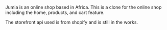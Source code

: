 Jumia is an online shop based in Africa. This is a clone for the online shop including the home, products, and cart feature.

The storefront api used is from shopify and is still in the works.
